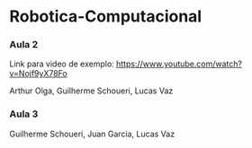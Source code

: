 # Robotica-Computacional

### Aula 2
  Link para video de exemplo: https://www.youtube.com/watch?v=Nojf9yX78Fo

  Arthur Olga, Guilherme Schoueri, Lucas Vaz

### Aula 3
  Guilherme Schoueri, Juan Garcia, Lucas Vaz